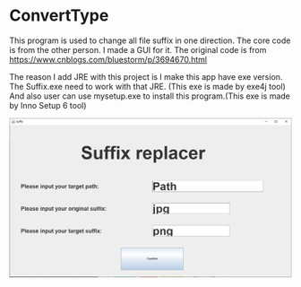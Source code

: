 # ConvertType
This program is used to change all file suffix in one direction. The core code is from the other person. I made a GUI for it.
The original code is from https://www.cnblogs.com/bluestorm/p/3694670.html

The reason I add JRE with this project is I make this app have exe version.
The Suffix.exe need to work with that JRE. (This exe is made by exe4j tool)
And also user can use mysetup.exe to install this program.(This exe is made by Inno Setup 6 tool)

![image](https://github.com/RuotongX/ConvertType/blob/master/preview.JPG)
